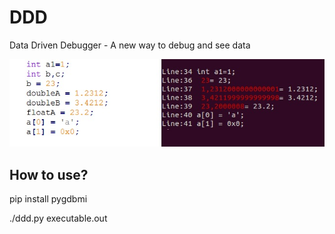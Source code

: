 # DDD
Data Driven Debugger - A new way to debug and see data

![alt text](https://raw.githubusercontent.com/paulorb/DDD/master/ddd_example.jpg)

## How to use?
pip install pygdbmi

./ddd.py executable.out

